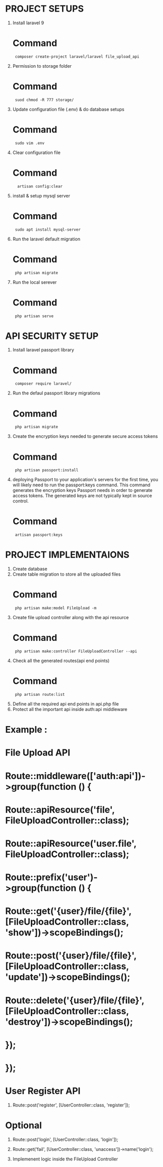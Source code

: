 # PROJECT SETUPS
1. Install laravel 9 
    # Command
        composer create-project laravel/laravel file_upload_api
2. Permission to storage folder
    # Command
        suod chmod -R 777 storage/
3. Update configuration file (.env) & do database setups 
    # Command
        sudo vim .env
4. Clear configuration file
    # Command
         artisan config:clear
5. install & setup mysql server
    # Command
        sudo apt install mysql-server
6. Run the laravel default migration 
    # Command
        php artisan migrate
7. Run the local serever
    # Command
        php artisan serve
    

# API SECURITY SETUP
1. Install laravel passport library
    # Command
        composer require laravel/
2. Run the defaul passport library migrations
    # Command
        php artisan migrate
3. Create the encryption keys needed to generate secure access tokens
    # Command
        php artisan passport:install
4.  deploying Passport to your application's servers for the first time, you will likely need to run the passport:keys command. This command generates the encryption keys Passport needs in order to generate access tokens. The generated keys are not typically kept in source control.
    # Command
         artisan passport:keys

# PROJECT IMPLEMENTAIONS
1. Create database
2. Create table migration to store all the uploaded files
    # Command
        php artisan make:model FileUpload -m
3. Create file upload controller along with the api resource 
    # Command
        php artisan make:controller FileUploadController --api
4. Check all the generated routes(api end points)
    # Command
        php artisan route:list
5. Define all the required api end points in api.php file
6. Protect all the important api inside auth:api middleware
# Example : 
# File Upload API
# Route::middleware(['auth:api'])->group(function () {
#   Route::apiResource('file', FileUploadController::class);
#   Route::apiResource('user.file', FileUploadController::class);
#   Route::prefix('user')->group(function () {
#       Route::get('{user}/file/{file}', [FileUploadController::class, 'show'])->scopeBindings();
#       Route::post('{user}/file/{file}', [FileUploadController::class, 'update'])->scopeBindings();
#       Route::delete('{user}/file/{file}', [FileUploadController::class, 'destroy'])->scopeBindings();
#   });
# });

# User Register API
1. Route::post('register', [UserController::class, 'register']);

# Optional
1. Route::post('login', [UserController::class, 'login']);
2. Route::get('fail', [UserController::class, 'unaccess'])->name('login');

7. Implemenent logic inside the FileUpload Controller